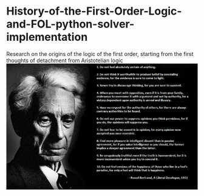 # History-of-the-First-Order-Logic-and-FOL-python-solver-implementation
Research on the origins of the logic of the first order, starting from the first thoughts of detachment from Aristotelian logic
![](russel.jpg)
